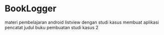 # BookLogger
materi pembelajaran android listview dengan studi kasus membuat aplikasi pencatat judul buku
pembuatan studi kasus 2
